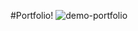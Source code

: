 #Portfolio!
![demo-portfolio](https://user-images.githubusercontent.com/90760374/184533867-800b67f7-8d36-4ed3-9b25-d1c4dc109684.png)
